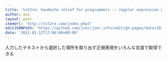 ```yaml
---
title: 'txt2re: headache relief for programmers :: regular expression generator'
author: azu
layout: post
itemUrl: 'http://txt2re.com/index.php3'
editJSONPath: 'https://github.com/jser/jser.info/edit/gh-pages/data/2011/01/index.json'
date: '2011-01-12T17:08:00+00:00'
---
```

入力したテキストから選択した場所を取り出す正規表現をいろんな言語で取得できる

